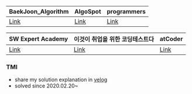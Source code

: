 |BaekJoon_Algorithm|AlgoSpot|programmers|
| ------------- | ------------- | ------------- |
|[Link](https://www.acmicpc.net/)|[Link](https://www.algospot.com/)|[Link](https://programmers.co.kr/)|

|SW Expert Academy|이것이 취업을 위한 코딩테스트다|atCoder|
| ------------- | ------------- | ------------- |
|[Link](https://swexpertacademy.com/main/main.do)|[Link](https://www.youtube.com/watch?v=m-9pAwq1o3w&list=PLRx0vPvlEmdAghTr5mXQxGpHjWqSz0dgC)|[Link](https://atcoder.jp)|

### TMI
- share my solution explanation in [velog](https://velog.io/@hancihu/)
- solved since 2020.02.20~
